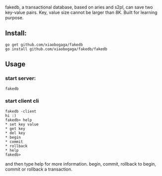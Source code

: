 fakedb, a transactional database, based on aries and s2pl, can save two key-value pairs. Key, value size cannot be larger than 8K.
Built for learning purpose.

## Install:

```shell script
go get github.com/xiaobogaga/fakedb
go install github.com/xiaobogaga/fakedb/fakedb
```

## Usage

### start server:

```shell script
fakedb
```

### start client cli

```shell script
fakedb -client
hi :)
fakedb> help
* set key value
* get key
* del key
* begin
* commit
* rollback
* help
fakedb>
```
and then type help for more information. begin, commit, rollback to begin, commit or rollback a transaction.

